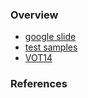 

### Overview
- [google slide](https://docs.google.com/presentation/d/1t_G_fD6uvCNgCvi68Awglczz0qtt8ZV8Lq2SCMAPHEQ/edit?usp=sharing)
- [test samples](https://drive.google.com/drive/folders/1DYbRv1jgD083a7Q9A7Qv759_P1afKGta?usp=sharing)
- [VOT14]()

### References

